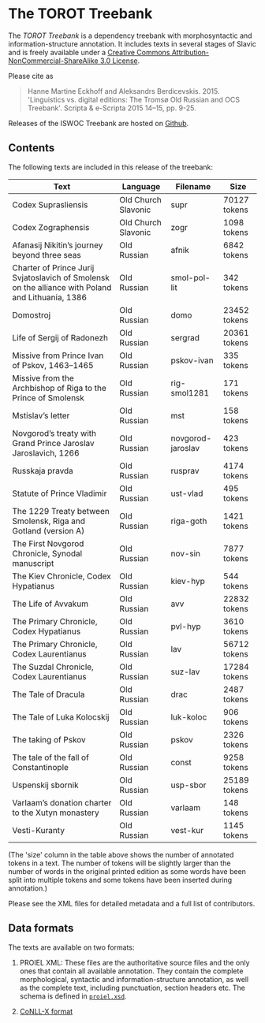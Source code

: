 The TOROT Treebank
==================

The _TOROT Treebank_ is a dependency treebank with morphosyntactic and
information-structure annotation. It includes texts in several stages of Slavic and is freely available under a [Creative Commons
Attribution-NonCommercial-ShareAlike 3.0 License](
http://creativecommons.org/licenses/by-nc-sa/3.0/us/).

Please cite as

> Hanne Martine Eckhoff and Aleksandrs Berdicevskis. 2015. 'Linguistics vs. digital editions: The Tromsø Old Russian and OCS Treebank'. Scripta & e-Scripta 2015 14–15, pp. 9-25.

Releases of the ISWOC Treebank are hosted on
[Github](https://github.com/torottreebank/treebank-releases).

Contents
--------

The following texts are included in this release of the treebank:

  Text                                                | Language                    | Filename    | Size
  ----                                                | --------                    | --------    | ----
  Codex Suprasliensis                            	  | Old Church Slavonic         | supr        | 70127 tokens
  Codex Zographensis                                  | Old Church Slavonic			| zogr        | 1098 tokens
  Afanasij Nikitin’s journey beyond three seas        | Old Russian                 | afnik       | 6842 tokens
  Charter of Prince Jurij Svjatoslavich of Smolensk on the alliance with Poland and Lithuania, 1386 | Old Russian | smol-pol-lit | 342 tokens
  Domostroj                                           | Old Russian                 | domo        | 23452 tokens
  Life of Sergij of Radonezh                          | Old Russian                 | sergrad     | 20361 tokens
  Missive from Prince Ivan of Pskov, 1463–1465        | Old Russian                 | pskov-ivan   | 335 tokens
  Missive from the Archbishop of Riga to the Prince of Smolensk | Old Russian       | rig-smol1281 | 171 tokens
  Mstislav’s letter                                   |Old Russian                  | mst   	  | 158 tokens
  Novgorod’s treaty with Grand Prince Jaroslav Jaroslavich, 1266 |Old Russian       | novgorod-jaroslav | 423 tokens
  Russkaja pravda                                     | Old Russian                 | rusprav     | 4174 tokens
  Statute of Prince Vladimir                          | Old Russian                 | ust-vlad    | 495 tokens
  The 1229 Treaty between Smolensk, Riga and Gotland (version A) | Old Russian      | riga-goth   | 1421 tokens
  The First Novgorod Chronicle, Synodal manuscript    | Old Russian                 | nov-sin     | 7877  tokens
  The Kiev Chronicle, Codex Hypatianus                | Old Russian   				| kiev-hyp     | 544 tokens
  The Life of Avvakum                                 | Old Russian                 | avv         | 22832 tokens 
| The Primary Chronicle, Codex Hypatianus             | Old Russian                 | pvl-hyp     | 3610 tokens
  The Primary Chronicle, Codex Laurentianus           | Old Russian                 | lav         | 56712 tokens
  The Suzdal Chronicle, Codex Laurentianus            | Old Russian                 | suz-lav     | 17284 tokens 
  The Tale of Dracula                                 | Old Russian                 | drac        | 2487 tokens
  The Tale of Luka Kolocskij                          | Old Russian                 | luk-koloc   | 906 tokens
  The taking of Pskov                                 | Old Russian                 | pskov       | 2326 tokens
  The tale of the fall of Constantinople              | Old Russian                 | const       | 9258 tokens
  Uspenskij sbornik                                   | Old Russian                 | usp-sbor    | 25189 tokens
  Varlaam’s donation charter to the Xutyn monastery   | Old Russian                 | varlaam     | 148 tokens
  Vesti-Kuranty                                       | Old Russian                 | vest-kur    | 1145 tokens

(The 'size' column in the table above shows the number of annotated tokens in
a text. The number of tokens will be slightly larger than the number of words
in the original printed edition as some words have been split into multiple
tokens and some tokens have been inserted during annotation.)

Please see the XML files for detailed metadata and a full list of contributors.

Data formats
------------

The texts are available on two formats:

1. PROIEL XML: These files are the authoritative source files and the only ones
that contain all available annotation. They contain the complete morphological,
syntactic and information-structure annotation, as well as the complete text,
including punctuation, section headers etc. The schema is defined in
[`proiel.xsd`](https://github.com/proiel/proiel-treebank/blob/master/proiel.xsd).

2. [CoNLL-X format](http://nextens.uvt.nl/depparse-wiki/DataFormat)
